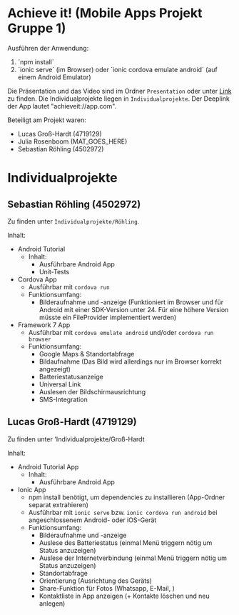 # Achieve it! (Mobile Apps Projekt Gruppe 1)
Ausführen der Anwendung:
1. ´npm install´
2. ´ionic serve´ (im Browser) oder ´ionic cordova emulate android´ (auf einem Android Emulator)

Die Präsentation und das Video sind im Ordner `Presentation` oder unter [Link](https://htmlpreview.github.io/?https://github.com/Jerobeam/Mobile-Apps-Project-Gruppe-1/blob/master/Presentation/index.html#simplequote) zu finden.
Die Individualprojekte liegen in `Individualprojekte`. Der Deeplink der App lautet "achieveit://app.com".


Beteiligt am Projekt waren:
- Lucas Groß-Hardt (4719129)
- Julia Rosenboom (MAT_GOES_HERE)
- Sebastian Röhling (4502972)

# Individualprojekte
## Sebastian Röhling (4502972)
Zu finden unter `Individualprojekte/Röhling`.

Inhalt:
- Android Tutorial
  - Inhalt:
    - Ausführbare Android App
    - Unit-Tests
- Cordova App
  - Ausführbar mit `cordova run`
  - Funktionsumfang:
    - Bilderaufnahme und -anzeige (Funktioniert im Browser und für Android mit einer SDK-Version unter 24. Für eine höhere Version müsste ein FileProvider implementiert werden)
- Framework 7 App
  - Ausführbar mit `cordova emulate android` und/oder `cordova run browser`
  - Funktionsumfang:
    - Google Maps & Standortabfrage
    - Bildaufnahme (Das Bild wird allerdings nur im Browser korrekt angezeigt)
    - Batteriestatusanzeige
    - Universal Link
    - Auslesen der Bildschirmausrichtung
    - SMS-Integration


## Lucas Groß-Hardt (4719129)
Zu finden unter 'Individualprojekte/Groß-Hardt

Inhalt:
- Android Tutorial App
  - Inhalt:
    - Ausführbare Android App
- Ionic App
  - npm install benötigt, um dependencies zu installieren (App-Ordner separat extrahieren)
  - Ausführbar mit `ionic serve` bzw. `ionic cordova run android` bei angeschlossenem Android- oder iOS-Gerät
  - Funktionsumfang:
    - Bilderaufnahme und -anzeige
    - Auslese des Batteriestatus (einmal Menü triggern nötig um Status anzuzeigen)
    - Auslese der Internetverbindung (einmal Menü triggern nötig um Status anzuzeigen)
    - Standortabfrage
    - Orientierung (Ausrichtung des Geräts)
    - Share-Funktion für Fotos (Whatsapp, E-Mail, )
    - Kontaktliste in App anzeigen (+ Kontakte löschen und neu anlegen)
